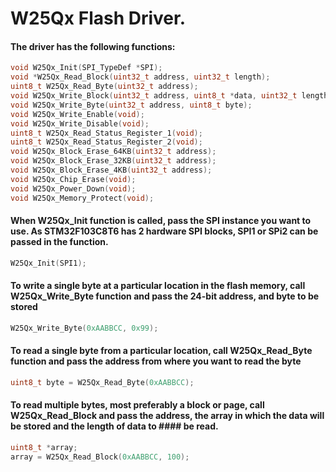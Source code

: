 # W25Qx Flash Driver.

#### The driver has the following functions:

``` c
void W25Qx_Init(SPI_TypeDef *SPI);
void *W25Qx_Read_Block(uint32_t address, uint32_t length);
uint8_t W25Qx_Read_Byte(uint32_t address);
void W25Qx_Write_Block(uint32_t address, uint8_t *data, uint32_t length);
void W25Qx_Write_Byte(uint32_t address, uint8_t byte);
void W25Qx_Write_Enable(void);
void W25Qx_Write_Disable(void);
uint8_t W25Qx_Read_Status_Register_1(void);
uint8_t W25Qx_Read_Status_Register_2(void);
void W25Qx_Block_Erase_64KB(uint32_t address);
void W25Qx_Block_Erase_32KB(uint32_t address);
void W25Qx_Block_Erase_4KB(uint32_t address);
void W25Qx_Chip_Erase(void);
void W25Qx_Power_Down(void);
void W25Qx_Memory_Protect(void);
```

#### When W25Qx_Init function is called, pass the SPI instance you want to use. As STM32F103C8T6 has 2 hardware SPI blocks, SPI1 or SPi2 can be passed in the function.

``` c
W25Qx_Init(SPI1);
```

#### To write a single byte at a particular location in the flash memory, call W25Qx_Write_Byte function and pass the 24-bit address, and byte to be stored

``` c
W25Qx_Write_Byte(0xAABBCC, 0x99);
```

#### To read a single byte from a particular location, call W25Qx_Read_Byte function and pass the address from where you want to read the byte

``` c
uint8_t byte = W25Qx_Read_Byte(0xAABBCC);
```

#### To read multiple bytes, most preferably a block or page, call W25Qx_Read_Block and pass the address, the array in which the data will be stored and the length of data to #### be read.

``` c
uint8_t *array;
array = W25Qx_Read_Block(0xAABBCC, 100);
```
